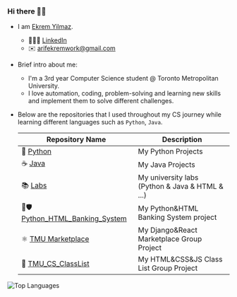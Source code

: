 ### Hi there 👋🏻

- I am [Ekrem Yilmaz](https://www.ekremyilmaz.com/).
  * 🧑🏻‍💼 [LinkedIn](https://www.linkedin.com/in/ekrem-yilmaz/)
  * ✉️ arifekremwork@gmail.com

- Brief intro about me:
  * I'm a 3rd year Computer Science student @ Toronto Metropolitan University.
  * I love automation, coding, problem-solving and learning new skills and implement them to solve different challenges.
    
- Below are the repositories that I used throughout my CS journey while learning different languages such as `Python`, `Java`.

  | Repository Name | Description  |
  | ------ | ------ |
  | 🐍 [Python](https://github.com/arifekrem/Python) | My Python Projects |
  | ☕️ [Java](https://github.com/arifekrem/Java) | My Java Projects |
  | 📚 [Labs](https://github.com/arifekrem/Labs) | My university labs (Python & Java & HTML & ...)|
  | 🐍🛡️ [Python_HTML_Banking_System](https://github.com/arifekrem/Python_HTML_Banking_System/tree/main) | My Python&HTML Banking System project |
  | ⚛ [TMU Marketplace](https://github.com/arifekrem/TMU_Marketplace_Django_React) | My Django&React Marketplace Group Project |
  | 🐍 [TMU_CS_ClassList](https://github.com/arifekrem/TMU_CS_ClassList?tab=readme-ov-file) | My HTML&CSS&JS Class List Group Project |

![Top Languages](https://github-readme-stats.vercel.app/api/top-langs/?username=arifekrem&layout=compact)
